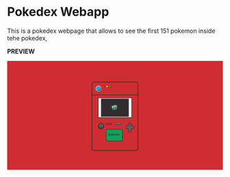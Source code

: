 # Pokedex Webapp

This is a pokedex webpage that allows to see the first 151 pokemon inside tehe pokedex, 

**PREVIEW**

![preview](https://raw.githubusercontent.com/juxnillo/Pokedex/refs/heads/main/preview.png)
